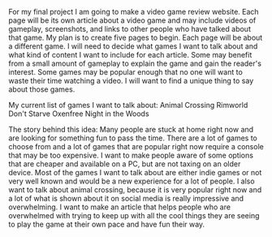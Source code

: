 For my final project I am going to make a video game review website. Each page will be its own article about a video game and may
include videos of gameplay, screenshots, and links to other people who have talked about that game.
My plan is to create five pages to begin. Each page will be about a different game. I will need to decide what games I
want to talk about and what kind of content I want to include for each article. Some may benefit from a small amount of gameplay
to explain the game and gain the reader's interest. Some games may be popular enough that no one will want to waste their time
watching a video. I will want to find a unique thing to say about those games.

My current list of games I want to talk about:
Animal Crossing
Rimworld
Don't Starve
Oxenfree
Night in the Woods

The story behind this idea:
Many people are stuck at home right now and are looking for something fun to pass the time. There are a lot of games to choose
from and a lot of games that are popular right now require a console that may be too expensive. I want to make people 
aware of some options that are cheaper and available on a PC, but are not taxing on an older device. Most of the games
I want to talk about are either indie games or not very well known and would be a new experience for a lot of people. 
I also want to talk about animal crossing, because it is very popular right now and a lot of what is shown about it on
social media is really impressive and overwhelming. I want to make an article that helps people who are overwhelmed with
trying to keep up with all the cool things they are seeing to play the game at their own pace and have fun their way.
